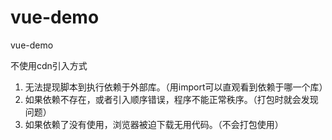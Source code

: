 # vue-demo
vue-demo

不使用cdn引入方式
1. 无法提现脚本到执行依赖于外部库。（用import可以直观看到依赖于哪一个库）
2. 如果依赖不存在，或者引入顺序错误，程序不能正常秩序。（打包时就会发现问题）
3. 如果依赖了没有使用，浏览器被迫下载无用代码。（不会打包使用）
